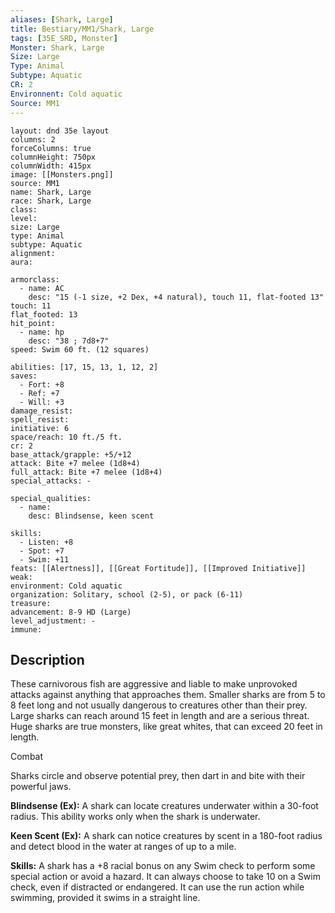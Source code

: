 ```yaml
---
aliases: [Shark, Large]
title: Bestiary/MM1/Shark, Large
tags: [35E_SRD, Monster]
Monster: Shark, Large
Size: Large
Type: Animal
Subtype: Aquatic
CR: 2
Environnent: Cold aquatic
Source: MM1
---
```


```statblock
layout: dnd 35e layout
columns: 2
forceColumns: true
columnHeight: 750px
columnWidth: 415px
image: [[Monsters.png]]
source: MM1
name: Shark, Large
race: Shark, Large
class: 
level: 
size: Large
type: Animal
subtype: Aquatic
alignment: 
aura: 

armorclass:
  - name: AC
    desc: "15 (-1 size, +2 Dex, +4 natural), touch 11, flat-footed 13"
touch: 11
flat_footed: 13
hit_point:
  - name: hp
    desc: "38 ; 7d8+7"
speed: Swim 60 ft. (12 squares)

abilities: [17, 15, 13, 1, 12, 2]
saves:
  - Fort: +8
  - Ref: +7
  - Will: +3
damage_resist: 
spell_resist: 
initiative: 6
space/reach: 10 ft./5 ft.
cr: 2
base_attack/grapple: +5/+12
attack: Bite +7 melee (1d8+4)
full_attack: Bite +7 melee (1d8+4)
special_attacks: -

special_qualities:
  - name: 
    desc: Blindsense, keen scent

skills:
  - Listen: +8
  - Spot: +7
  - Swim: +11
feats: [[Alertness]], [[Great Fortitude]], [[Improved Initiative]]
weak: 
environment: Cold aquatic
organization: Solitary, school (2-5), or pack (6-11)
treasure: 
advancement: 8-9 HD (Large)
level_adjustment: -
immune: 
```

## Description

<p>These carnivorous fish are aggressive and liable to make unprovoked attacks against anything that approaches them. Smaller sharks are from 5 to 8 feet long and not usually dangerous to creatures other than their prey. Large sharks can reach around 15 feet in length and are a serious threat. Huge sharks are true monsters, like great whites, that can exceed 20 feet in length.</p>
<p>Combat</p>
<p>Sharks circle and observe potential prey, then dart in and bite with their powerful jaws.</p>
<p>
            <b>Blindsense (Ex):</b> A shark can locate creatures underwater within a 30-foot radius. This ability works only when the shark is underwater.</p>
<p>
            <b>Keen Scent (Ex):</b> A shark can notice creatures by scent in a 180-foot radius and detect blood in the water at ranges of up to a mile.</p>
<p>
            <b>Skills:</b> A shark has a +8 racial bonus on any Swim check to perform some special action or avoid a hazard. It can always choose to take 10 on a Swim check, even if distracted or endangered. It can use the run action while swimming, provided it swims in a straight line.</p>